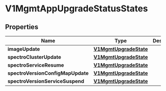 # V1MgmtAppUpgradeStatusStates

## Properties
Name | Type | Description | Notes
------------ | ------------- | ------------- | -------------
**imageUpdate** | [**V1MgmtUpgradeState**](V1MgmtUpgradeState.md) |  |  [optional]
**spectroClusterUpdate** | [**V1MgmtUpgradeState**](V1MgmtUpgradeState.md) |  |  [optional]
**spectroServiceResume** | [**V1MgmtUpgradeState**](V1MgmtUpgradeState.md) |  |  [optional]
**spectroVersionConfigMapUpdate** | [**V1MgmtUpgradeState**](V1MgmtUpgradeState.md) |  |  [optional]
**spectroVersionServiceSuspend** | [**V1MgmtUpgradeState**](V1MgmtUpgradeState.md) |  |  [optional]
